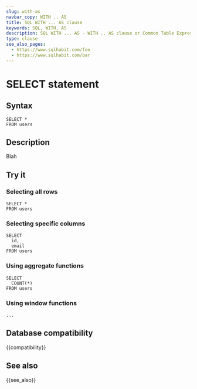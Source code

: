 ```yaml
---
slug: with-as
navbar_copy: WITH .. AS
title: SQL WITH ... AS clause
keywords: SQL, WITH, AS
description: SQL WITH ... AS - WITH .. AS clause or Common Table Expression is used to define temporary queries (subqueries).
type: clause
see_also_pages:
  - https://www.sqlhabit.com/foo
  - https://www.sqlhabit.com/bar
---
```


# SELECT statement

## Syntax

~~~pgsql
SELECT *
FROM users
~~~

## Description

Blah

## Try it

### Selecting all rows

~~~pgsql
SELECT *
FROM users
~~~

### Selecting specific columns

~~~pgsql
SELECT
  id,
  email
FROM users
~~~

### Using aggregate functions

~~~pgsql
SELECT
  COUNT(*)
FROM users
~~~

### Using window functions

~~~pgsql
...
~~~

## Database compatibility

{{compatibility}}

## See also

{{see_also}}
